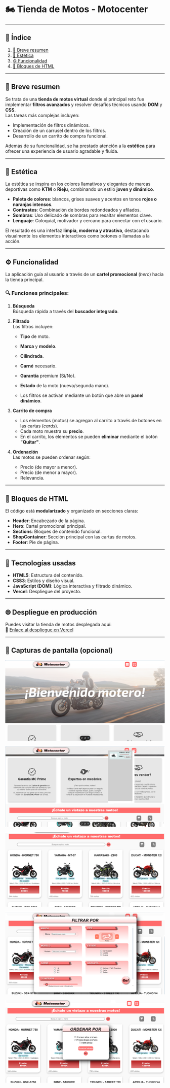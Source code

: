 # 🏍️ Tienda de Motos - Motocenter

---

## 📑 Índice
1. [📝 Breve resumen](#-breve-resumen)
2. [🎨 Estética](#-estética)
3. [⚙️ Funcionalidad](#-funcionalidad)
4. [🧩 Bloques de HTML](#-bloques-de-html)

---

## 📝 Breve resumen

Se trata de una **tienda de motos virtual** donde el principal reto fue implementar **filtros avanzados** y resolver desafíos técnicos usando **DOM** y **CSS**.  
Las tareas más complejas incluyen:

- Implementación de filtros dinámicos.
- Creación de un carrusel dentro de los filtros.
- Desarrollo de un carrito de compra funcional.

Además de su funcionalidad, se ha prestado atención a la **estética** para ofrecer una experiencia de usuario agradable y fluida.

---

## 🎨 Estética

La estética se inspira en los colores llamativos y elegantes de marcas deportivas como **KTM** o **Rieju**, combinando un estilo **joven y dinámico**.

- **Paleta de colores**: blancos, grises suaves y acentos en tonos **rojos o naranjas intensos**.
- **Contrastes**: Combinación de bordes redondeados y afilados.
- **Sombras**: Uso delicado de sombras para resaltar elementos clave.
- **Lenguaje**: Coloquial, motivador y cercano para conectar con el usuario.

El resultado es una interfaz **limpia, moderna y atractiva**, destacando visualmente los elementos interactivos como botones o llamadas a la acción.

---

## ⚙️ Funcionalidad

La aplicación guía al usuario a través de un **cartel promocional** (*hero*) hacia la tienda principal.  

### 🔍 **Funciones principales**:
1. **Búsqueda**  
   Búsqueda rápida a través del **buscador integrado**.

2. **Filtrado**  
   Los filtros incluyen:
   - **Tipo** de moto.
   - **Marca** y **modelo**.
   - **Cilindrada**.
   - **Carné** necesario.
   - **Garantía** premium (Sí/No).
   - **Estado** de la moto (nueva/segunda mano).

   - Los filtros se activan mediante un botón que abre un **panel dinámico**.  

3. **Carrito de compra**  
   - Los elementos (motos) se agregan al carrito a través de botones en las cartas (*cards*).
   - Cada moto muestra su **precio**.
   - En el carrito, los elementos se pueden **eliminar** mediante el botón **"Quitar"**.

4. **Ordenación**  
   Las motos se pueden ordenar según:
   - Precio (de mayor a menor).
   - Precio (de menor a mayor).
   - Relevancia.

---

## 🧩 Bloques de HTML

El código está **modularizado** y organizado en secciones claras:

- **Header**: Encabezado de la página.
- **Hero**: Cartel promocional principal.
- **Sections**: Bloques de contenido funcional.
- **ShopContainer**: Sección principal con las cartas de motos.
- **Footer**: Pie de página.

---

## 🚀 Tecnologías usadas

- **HTML5**: Estructura del contenido.
- **CSS3**: Estilos y diseño visual.
- **JavaScript (DOM)**: Lógica interactiva y filtrado dinámico.
- **Vercel**: Despliegue del proyecto.

---

## 🌐 Despliegue en producción

Puedes visitar la tienda de motos desplegada aquí:  
🔗 [Enlace al despliegue en Vercel](https://vacio-aitors-projects-e5b3968f.vercel.app)

---

## 📸 Capturas de pantalla (opcional)

![Hero](./screenshots/hero.png)

![Secciones](./screenshots/sections.png)

![Tienda](./screenshots/shop.png)

![Filtrado](./screenshots/filterby.png)

![Ordenación](./screenshots/ordenarpor.png)

